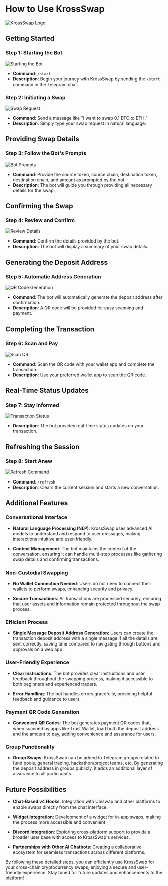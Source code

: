 # How to Use KrossSwap

![KrossSwap Logo](./images/krossswap-logo.png)

## Getting Started

### Step 1: Starting the Bot
![Starting the Bot](./images/start-command.png)
- **Command**: `/start`
- **Description**: Begin your journey with KrossSwap by sending the `/start` command in the Telegram chat.

### Step 2: Initiating a Swap
![Swap Request](./images/swap-request.png)
- **Command**: Send a message like "I want to swap 0.1 BTC to ETH."
- **Description**: Simply type your swap request in natural language.

## Providing Swap Details

### Step 3: Follow the Bot's Prompts
![Bot Prompts](./images/bot-prompts.png)
- **Command**: Provide the source token, source chain, destination token, destination chain, and amount as prompted by the bot.
- **Description**: The bot will guide you through providing all necessary details for the swap.

## Confirming the Swap

### Step 4: Review and Confirm
![Review Details](./images/review-details.png)
- **Command**: Confirm the details provided by the bot.
- **Description**: The bot will display a summary of your swap details.

## Generating the Deposit Address

### Step 5: Automatic Address Generation
![QR Code Generation](./images/qr-code.png)
- **Command**: The bot will automatically generate the deposit address after confirmation.
- **Description**: A QR code will be provided for easy scanning and payment.

## Completing the Transaction

### Step 6: Scan and Pay
![Scan QR](./images/scan-qr.png)
- **Command**: Scan the QR code with your wallet app and complete the transaction.
- **Description**: Use your preferred wallet app to scan the QR code.

## Real-Time Status Updates

### Step 7: Stay Informed
![Transaction Status](./images/transaction-status.png)
- **Description**: The bot provides real-time status updates on your transaction.

## Refreshing the Session

### Step 8: Start Anew
![Refresh Command](./images/refresh-command.png)
- **Command**: `/refresh`
- **Description**: Clears the current session and starts a new conversation.

## Additional Features

### Conversational Interface

- **Natural Language Processing (NLP)**: KrossSwap uses advanced AI models to understand and respond to user messages, making interactions intuitive and user-friendly.
  
- **Context Management**: The bot maintains the context of the conversation, ensuring it can handle multi-step processes like gathering swap details and confirming transactions.

### Non-Custodial Swapping

- **No Wallet Connection Needed**: Users do not need to connect their wallets to perform swaps, enhancing security and privacy.
  
- **Secure Transactions**: All transactions are processed securely, ensuring that user assets and information remain protected throughout the swap process.

### Efficient Process

- **Single Message Deposit Address Generation**: Users can create the transaction deposit address with a single message if all the details are sent correctly, saving time compared to navigating through buttons and approvals on a web app.

### User-Friendly Experience

- **Clear Instructions**: The bot provides clear instructions and user feedback throughout the swapping process, making it accessible to both beginners and experienced traders.
  
- **Error Handling**: The bot handles errors gracefully, providing helpful feedback and guidance to users.

### Payment QR Code Generation

- **Convenient QR Codes**: The bot generates payment QR codes that, when scanned by apps like Trust Wallet, load both the deposit address and the amount to pay, adding convenience and assurance for users.

### Group Functionality

- **Group Swaps**: KrossSwap can be added to Telegram groups related to fund pools, general trading, hackathon/project teams, etc. By generating the deposit address in groups publicly, it adds an additional layer of assurance to all participants.

## Future Possibilities

- **Chat-Based v4 Hooks**: Integration with Uniswap and other platforms to enable swaps directly from the chat interface.
  
- **Widget Integration**: Development of a widget for in-app swaps, making the process more accessible and convenient.
  
- **Discord Integration**: Exploring cross-platform support to provide a broader user base with access to KrossSwap's services.
  
- **Partnerships with Other AI Chatbots**: Creating a collaborative ecosystem for seamless transactions across different platforms.

By following these detailed steps, you can efficiently use KrossSwap for your cross-chain cryptocurrency swaps, enjoying a secure and user-friendly experience. Stay tuned for future updates and enhancements to the platform!
